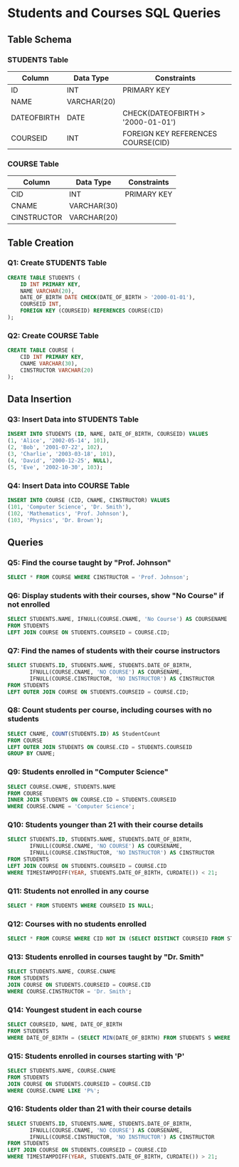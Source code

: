 # Students and Courses SQL Queries

## Table Schema

### STUDENTS Table
| Column      | Data Type     | Constraints |
|------------|--------------|-------------|
| ID         | INT          | PRIMARY KEY |
| NAME       | VARCHAR(20)  |             |
| DATEOFBIRTH | DATE        | CHECK(DATEOFBIRTH > '2000-01-01') |
| COURSEID   | INT          | FOREIGN KEY REFERENCES COURSE(CID) |

### COURSE Table
| Column      | Data Type     | Constraints |
|------------|--------------|-------------|
| CID        | INT          | PRIMARY KEY |
| CNAME      | VARCHAR(30)  |             |
| CINSTRUCTOR | VARCHAR(20) |             |

## Table Creation

### Q1: Create STUDENTS Table
```sql
CREATE TABLE STUDENTS (
    ID INT PRIMARY KEY, 
    NAME VARCHAR(20), 
    DATE_OF_BIRTH DATE CHECK(DATE_OF_BIRTH > '2000-01-01'), 
    COURSEID INT, 
    FOREIGN KEY (COURSEID) REFERENCES COURSE(CID)
);
```

### Q2: Create COURSE Table
```sql
CREATE TABLE COURSE (
    CID INT PRIMARY KEY, 
    CNAME VARCHAR(30), 
    CINSTRUCTOR VARCHAR(20)
);
```

## Data Insertion

### Q3: Insert Data into STUDENTS Table
```sql
INSERT INTO STUDENTS (ID, NAME, DATE_OF_BIRTH, COURSEID) VALUES
(1, 'Alice', '2002-05-14', 101),
(2, 'Bob', '2001-07-22', 102),
(3, 'Charlie', '2003-03-18', 101),
(4, 'David', '2000-12-25', NULL),
(5, 'Eve', '2002-10-30', 103);
```

### Q4: Insert Data into COURSE Table
```sql
INSERT INTO COURSE (CID, CNAME, CINSTRUCTOR) VALUES
(101, 'Computer Science', 'Dr. Smith'),
(102, 'Mathematics', 'Prof. Johnson'),
(103, 'Physics', 'Dr. Brown');
```

## Queries

### Q5: Find the course taught by "Prof. Johnson"
```sql
SELECT * FROM COURSE WHERE CINSTRUCTOR = 'Prof. Johnson';
```

### Q6: Display students with their courses, show "No Course" if not enrolled
```sql
SELECT STUDENTS.NAME, IFNULL(COURSE.CNAME, 'No Course') AS COURSENAME 
FROM STUDENTS 
LEFT JOIN COURSE ON STUDENTS.COURSEID = COURSE.CID;
```

### Q7: Find the names of students with their course instructors
```sql
SELECT STUDENTS.ID, STUDENTS.NAME, STUDENTS.DATE_OF_BIRTH, 
       IFNULL(COURSE.CNAME, 'NO COURSE') AS COURSENAME, 
       IFNULL(COURSE.CINSTRUCTOR, 'NO INSTRUCTOR') AS CINSTRUCTOR 
FROM STUDENTS 
LEFT OUTER JOIN COURSE ON STUDENTS.COURSEID = COURSE.CID;
```

### Q8: Count students per course, including courses with no students
```sql
SELECT CNAME, COUNT(STUDENTS.ID) AS StudentCount 
FROM COURSE 
LEFT OUTER JOIN STUDENTS ON COURSE.CID = STUDENTS.COURSEID 
GROUP BY CNAME;
```

### Q9: Students enrolled in "Computer Science"
```sql
SELECT COURSE.CNAME, STUDENTS.NAME 
FROM COURSE 
INNER JOIN STUDENTS ON COURSE.CID = STUDENTS.COURSEID 
WHERE COURSE.CNAME = 'Computer Science';
```

### Q10: Students younger than 21 with their course details
```sql
SELECT STUDENTS.ID, STUDENTS.NAME, STUDENTS.DATE_OF_BIRTH, 
       IFNULL(COURSE.CNAME, 'NO COURSE') AS COURSENAME, 
       IFNULL(COURSE.CINSTRUCTOR, 'NO INSTRUCTOR') AS CINSTRUCTOR
FROM STUDENTS 
LEFT JOIN COURSE ON STUDENTS.COURSEID = COURSE.CID
WHERE TIMESTAMPDIFF(YEAR, STUDENTS.DATE_OF_BIRTH, CURDATE()) < 21;
```

### Q11: Students not enrolled in any course
```sql
SELECT * FROM STUDENTS WHERE COURSEID IS NULL;
```

### Q12: Courses with no students enrolled
```sql
SELECT * FROM COURSE WHERE CID NOT IN (SELECT DISTINCT COURSEID FROM STUDENTS);
```

### Q13: Students enrolled in courses taught by "Dr. Smith"
```sql
SELECT STUDENTS.NAME, COURSE.CNAME 
FROM STUDENTS 
JOIN COURSE ON STUDENTS.COURSEID = COURSE.CID 
WHERE COURSE.CINSTRUCTOR = 'Dr. Smith';
```

### Q14: Youngest student in each course
```sql
SELECT COURSEID, NAME, DATE_OF_BIRTH 
FROM STUDENTS 
WHERE DATE_OF_BIRTH = (SELECT MIN(DATE_OF_BIRTH) FROM STUDENTS S WHERE S.COURSEID = STUDENTS.COURSEID);
```

### Q15: Students enrolled in courses starting with 'P'
```sql
SELECT STUDENTS.NAME, COURSE.CNAME 
FROM STUDENTS 
JOIN COURSE ON STUDENTS.COURSEID = COURSE.CID 
WHERE COURSE.CNAME LIKE 'P%';
```

### Q16: Students older than 21 with their course details
```sql
SELECT STUDENTS.ID, STUDENTS.NAME, STUDENTS.DATE_OF_BIRTH, 
       IFNULL(COURSE.CNAME, 'NO COURSE') AS COURSENAME, 
       IFNULL(COURSE.CINSTRUCTOR, 'NO INSTRUCTOR') AS CINSTRUCTOR
FROM STUDENTS 
LEFT JOIN COURSE ON STUDENTS.COURSEID = COURSE.CID
WHERE TIMESTAMPDIFF(YEAR, STUDENTS.DATE_OF_BIRTH, CURDATE()) > 21;
```
